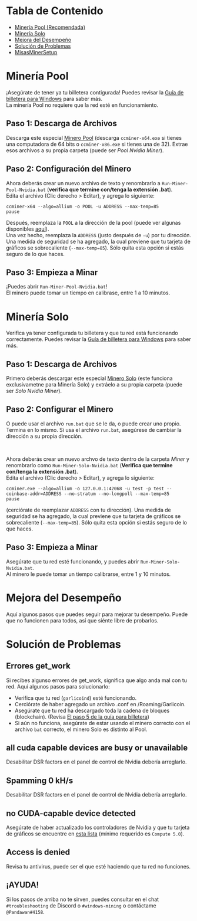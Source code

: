 # Tabla de Contenido
- [Minería Pool (Recomendada)](#minería-pool)
- [Minería Solo](#minería-solo)
- [Mejora del Desempeño](#mejora-del-desempeño)
- [Solución de Problemas](#solución-de-problemas)
- [MisasMinerSetup](https://github.com/MisaRistolainen/MisasMinerSetup)

# Minería Pool
¡Asegúrate de tener ya tu billetera contigurada! Puedes revisar la [Guía de billetera para Windows](wallet-win.html) para saber más.  
La minería Pool no requiere que la red esté en funcionamiento.

## Paso 1: Descarga de Archivos
Descarga este especial [Minero Pool](https://github.com/lenis0012/ccminer/releases/latest) (descarga `ccminer-x64.exe` si tienes una computadora de 64 bits o `ccminer-x86.exe` si tienes una de 32). Extrae esos archivos a su propia carpeta (puede ser *Pool Nvidia Miner*).

## Paso 2: Configuración del Minero
Ahora deberás crear un nuevo archivo de texto y renombrarlo a `Run-Miner-Pool-Nvidia.bat` (**verifica que termine con/tenga la extensión .bat**).  
Edita el archivo (Clic derecho > Editar), y agrega lo siguiente: 
```
ccminer-x64 --algo=allium -o POOL -u ADDRESS --max-temp=85
pause
```
Después, reemplaza la `POOL` a la dirección de la pool (puede ver algunas disponibles [aquí](pool-mining.html#main-net)).  
Una vez hecho, reemplaza la `ADDRESS` (justo después de `-u`) por tu dirección.  
Una medida de seguridad se ha agregado, la cual previene que tu tarjeta de gráficos se sobrecaliente
(`--max-temp=85`). Sólo quita esta opción si estás seguro de lo que haces. 

## Paso 3: Empieza a Minar
¡Puedes abrir `Run-Miner-Pool-Nvidia.bat`!  
El minero puede tomar un tiempo en calibrase, entre 1 a 10 minutos.

# Minería Solo
Verifica ya tener configurada tu billetera y que tu red está funcionando correctamente. Puedes revisar la [Guía de billetera para Windows](wallet-win.html) para saber más.

## Paso 1: Descarga de Archivos
Primero deberás descargar este especial [Minero Solo](https://github.com/beanjo55/ccminer-nanashi/releases/latest) (este funciona exclusivametne para Minería Solo) y extráelo a su propia carpeta (puede ser *Solo Nvidia Miner*).  

## Paso 2: Configurar el Minero
O puede usar el archivo `run.bat` que se le da, o puede crear uno propio. Termina en lo mismo.
Si usa el archivo `run.bat`, asegúrese de cambiar la dirección a su propia dirección.

<br />

Ahora deberás crear un nuevo archvo de texto dentro de la carpeta *Miner* y renombrarlo como `Run-Miner-Solo-Nvidia.bat` (**Verifica que termine con/tenga la extensión .bat**).  
Edita el archivo (Clic derecho > Editar), y agrega lo siguiente:
```
ccminer.exe --algo=allium -o 127.0.0.1:42068 -u test -p test --coinbase-addr=ADDRESS --no-stratum --no-longpoll --max-temp=85
pause  
```
(cerciórate de reemplazar `ADDRESS` con tu dirección).
Una medida de seguridad se ha agregado, la cual previene que tu tarjeta de gráficos se sobrecaliente
(`--max-temp=85`). Sólo quita esta opción si estás seguro de lo que haces. 

## Paso 3: Empieza a Minar
Asegúrate que tu red esté funcionando, y puedes abrir `Run-Miner-Solo-Nvidia.bat`.  
Al minero le puede tomar un tiempo calibrarse, entre 1 y 10 minutos. 

# Mejora del Desempeño
Aquí algunos pasos que puedes seguir para mejorar tu desempeño. Puede que no funcionen para todos, así que siénte libre de probarlos. 

# Solución de Problemas

## Errores get_work 
Si recibes algunso errores de get_work, significa que algo anda mal con tu red. 
Aquí algunos pasos para solucionarlo: 
- Verifica que tu red (`garlicoind`) esté funcionando.
- Cerciórate de haber agregado un archivo .conf en /Roaming/Garlicoin.  
- Asegúrate que tu red ha descargado toda la cadena de bloques (blockchain). (Revisa [El paso 5 de la guía para billetera](./wallet-win.html#step-5-download-the-blockchain)) 
- Si aún no funciona, asegúrate de estar usando el minero correcto con el archivo `bat` correcto, el minero Solo es distinto al Pool.

## all cuda capable devices are busy or unavailable
Desabilitar DSR factors en el panel de control de Nvidia debería arreglarlo.

## Spamming 0 kH/s
Desabilitar DSR factors en el panel de control de Nvidia debería arreglarlo.

## no CUDA-capable device detected
Asegúrate de haber actualizado los controladores de Nvidia y que tu tarjeta de gráficos se encuentre en [esta lista](https://developer.nvidia.com/cuda-gpus) (mínimo requerido es `Compute 5.0`).

## Access is denied
Revisa tu antivirus, puede ser el que esté haciendo que tu red no funciones.

## ¡AYUDA!
Si los pasos de arriba no te sirven, puedes consultar en el chat `#troubleshooting` de Discord o `#windows-mining` o contáctame `@Pandawan#4158`. 
